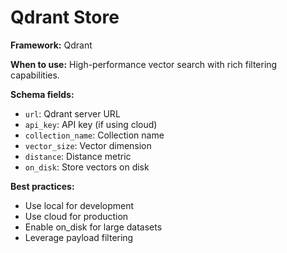 # Qdrant Store

**Framework:** Qdrant

**When to use:** High-performance vector search with rich filtering capabilities.

**Schema fields:**
- `url`: Qdrant server URL
- `api_key`: API key (if using cloud)
- `collection_name`: Collection name
- `vector_size`: Vector dimension
- `distance`: Distance metric
- `on_disk`: Store vectors on disk

**Best practices:**
- Use local for development
- Use cloud for production
- Enable on_disk for large datasets
- Leverage payload filtering